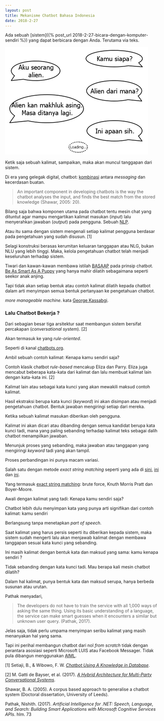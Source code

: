 ```yaml
---
layout: post
title: Mekanisme Chatbot Bahasa Indonesia
date: 2018-2-27
---
```

Ada sebuah [sistem]({% post_url 2018-2-27-bicara-dengan-komputer-sendiri %}) yang dapat berbicara dengan Anda. Terutama via teks.

![Ilustrasi Percakapan Sistem dengan Pengguna](/images/frontpost1.png)

Ketik saja sebuah kalimat, sampaikan, maka akan muncul tanggapan dari sistem.

Di era yang gelegak digital, chatbot: [kombinasi](http://www.ijcaonline.org/archives/volume173/number7/mehta-2017-ijca-915367.pdf) antara _messaging_ dan kecerdasan buatan.
>An important component in developing chatbots is the way the chatbot analyses the input, and finds the best match from the stored knowledge (Shawar, 2005: 20).

Bilang saja bahwa komponen utama pada chatbot tentu mesin chat yang dituntut agar mampu mengartikan kalimat masukan (_input_) lalu menyerahkan jawaban (_output_) pada pengguna. Sebuah [NLP](https://connect.aricent.com/2017/10/10-questions-answers-about-chatbots).

Atau itu sama dengan sistem mengenali setiap kalimat pengguna berdasar pada pengetahuan yang sudah disusun. [1]

Selagi konstruksi berasas kerumitan keluaran tanggapan atau NLG, bukan NLU yang lebih tinggi.
Maka, kelola pengetahuan chatbot telah menjadi keseluruhan terhadap sistem.

Tiwari dan kawan-kawan membawa istilah [BASAAP](http://oaji.net/pdf.html?n=2017/786-1493219906.pdf) pada prinsip chatbot. [Be As Smart As A Puppy](http://medium.com/p/how-design-can-help-bridge-the-ai-gap-87526ca31dd4#d579) yang hanya mahir dilatih sebagaimana seperti seekor anak anjing.

Tapi tidak akan setiap bentuk atau contoh kalimat dilatih kepada chatbot dalam arti menyimpan semua 
bentuk pertanyaan ke pengetahuan chatbot.

_more manageable machine_. kata [George Kassabgi](https://medium.com/p/how-chat-bots-work-dfff656a35e2).

### Lalu Chatbot Bekerja ?

Dari sebagian besar tiga arsitektur saat membangun sistem bersifat percakapan (_conversational system_). [2]

Akan termasuk ke yang _rule-oriented_.

Seperti di kanal [chatbots.org](https://www.chatbots.org/ai_zone/viewthread/3009).

Ambil sebuah contoh kalimat: Kenapa kamu sendiri saja?

Contoh klasik chatbot _rule-based_ mencakup Eliza dan Parry. Eliza juga mencabut beberapa kata-kata dari kalimat dan lalu membuat kalimat lain dengan kata-kata ini. [2]

Kalimat lain atau sebagai kata kunci yang akan mewakili maksud contoh kalimat.

Hasil ekstraksi berupa kata kunci (_keyword_) ini akan disimpan atau menjadi pengetahuan chatbot. Bentuk jawaban mengiringi setiap dari mereka.

Ketika sebuah kalimat masukan diberikan oleh pengguna.

Kalimat ini akan dicari atau dibanding dengan semua kandidat berupa kata kunci tadi, mana yang paling sebanding terhadap kalimat teks sebagai dalih chatbot menampilkan jawaban.

Menunjuk proses yang sebanding, maka jawaban atau tanggapan yang mengiringi _keyword_ tadi yang akan tampil.



Proses perbandingan ini punya macam variasi.

Salah satu dengan metode _exact string matching_ seperti yang ada di [sini](http://repository.uin-suska.ac.id/3571/5/BAB%20IV.pdf), [ini](http://repository.uin-suska.ac.id/3654) dan [ini](http://repository.uin-suska.ac.id/3818).

Yang termasuk [exact string matching](http://www.jcomputers.us/vol12/jcp1202-10.pdf): brute force, Knuth Morris Pratt dan Boyer-Moore.

Awali dengan kalimat yang tadi: Kenapa kamu sendiri saja?

Chatbot lebih dulu menyimpan kata yang punya arti signifikan dari contoh kalimat: kamu sendiri

Berlangsung tanpa menetapkan _part of speech_.

Saat kalimat yang harus persis seperti itu diberikan kepada sistem, maka sistem sudah mengerti lalu akan menjawab kalimat dengan membawa tanggapan sesuai kata kunci yang sebanding.



Ini masih kalimat dengan bentuk kata dan maksud yang sama: kamu kenapa sendiri ?



Tidak sebanding dengan kata kunci tadi. Mau berapa kali mesin chatbot dilatih?

Dalam hal kalimat, punya bentuk kata dan maksud serupa, hanya berbeda susunan atau urutan.

Pathak menyadari,
> The developers do not have to train the service with all 1,000 ways of asking the same thing. Using its basic understanding of a language, the service can make smart guesses when it encounters a similar but unknown user query. (Pathak, 2017).

Jelas saja, tidak perlu umpama menyimpan seribu kalimat yang masih menanyakan hal yang sama.

Tapi ini perihal membangun chatbot dari nol _from scratch_ tidak dengan perantara asosiasi seperti Microsoft LUIS atau Facebook Messager. Tidak pula dibangun menggunakan [AIML](https://thesai.org/Downloads/Volume6No7/Paper_12-Survey_on_Chatbot_Design_Techniques_in_Speech_Conversation_Systems.pdf).

[1] Setiaji, B., & Wibowo, F. W. [_Chatbot Using A Knowledge in Database_](http://uksim.info/isms2016/CD/data/0665a072.pdf).

[2] M. Gatti de Bayser, et al. (2017). [_A Hybrid Architecture for Multi-Party Conversational Systems_](https://arxiv.org/pdf/1705.01214).

Shawar, B. A. (2005). A corpus based approach to generalise a chatbot system (Doctoral dissertation, University of Leeds).

Pathak, Nishith. (2017). _Artificial Intelligence for .NET: Speech, Language, and Search: Building Smart Applications with Microsoft Cognitive Services APIs_. hlm. 73
